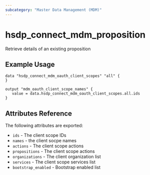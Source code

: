 ```yaml
---
subcategory: "Master Data Management (MDM)"
---
```


# hsdp_connect_mdm_proposition

Retrieve details of an existing proposition

## Example Usage

```hcl
data "hsdp_connect_mdm_oauth_client_scopes" "all" {
}
```

```hcl
output "mdm_oauth_client_scope_names" {
   value = data.hsdp_connect_mdm_oauth_client_scopes.all.ids
}
```

## Attributes Reference

The following attributes are exported:

* `ids` - The client scope IDs
* `names` - the client socpe names
* `actions` - The client scope actions
* `propositions` - The client scope actions
* `organizations` - The client organization list
* `services` - The client scope services list
* `bootstrap_enabled` - Bootstrap enabled list
